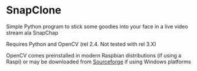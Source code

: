 # SnapClone

Simple Python program to stick some goodies into your face in a live video stream ala SnapChap

Requires Python and OpenCV (rel 2.4. Not tested with rel 3.X)

OpenCV comes preinstalled in modern Raspbian distributions (if using a Raspi) or may be downloaded from [Sourceforge](https://sourceforge.net/projects/opencvlibrary/files/opencv-win/2.4.13/opencv-2.4.13.4-vc14.exe/download) if using Windows platforms


